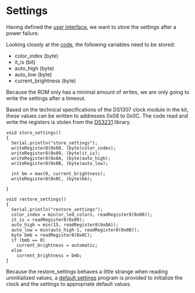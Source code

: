 # Settings

Having defined the [user interface](userinterface/userinterface.md), we want to store the settings after a power failure.

Looking closely at the [code](userinterface/userinterface.ino), the following variables need to be stored:
- color_index (byte)
- it_is (bit)
- auto_high (byte)
- auto_low (byte)
- current_brightness (byte)

Because the ROM only has a minimal amount of writes, we are only going to write the settings after a timeout.

Based on the technical specifications of the DS1307 clock module in the kit, these values can be written to addresses 0x08 to 0x0C. The code read and write the registers is stolen from the [DS3231](https://github.com/rodan/ds3231) library.

```
void store_settings() 
{
  Serial.println("store_settings");
  writeRegister8(0x08, (byte)color_index);
  writeRegister8(0x09, (byte)it_is);
  writeRegister8(0x0A, (byte)auto_high);
  writeRegister8(0x0B, (byte)auto_low);

  int bm = max(0, current_brightness);
  writeRegister8(0x0C, (byte)bm);
  
}

void restore_settings()
{
  Serial.println("restore_settings");
  color_index = min(nr_led_colors, readRegister8(0x08));
  it_is = readRegister8(0x09);
  auto_high = min(15, readRegister8(0x0A));
  auto_low = min(auto_high-1, readRegister8(0x0B));
  byte bmb = readRegister8(0x0C);
  if (bmb == 0) 
    current_brightness = automatic;
  else
    current_brightness = bmb;
}
```

Because the restore_settings behaves a little strange when reading uninitialized values, a [default settings](default_settings/default_settings.ino) program is provided to initialize the clock and the settings to appropriate default values.